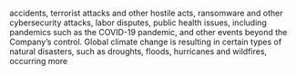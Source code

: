 accidents,  terrorist  attacks  and  other  hostile  acts,  ransomware  and  other  cybersecurity  attacks,  labor  disputes,  public  health
issues, including pandemics such as the COVID-19 pandemic, and other events beyond the Company’s control. Global climate
change  is  resulting  in  certain  types  of  natural  disasters,  such  as  droughts,  floods,  hurricanes  and  wildfires,  occurring  more
